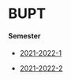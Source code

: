 # BUPT

#### Semester

* [2021-2022-1](https://github.com/Aliaxy/BUPT/tree/main/2021-2022-1)

* [2021-2022-2](https://github.com/Aliaxy/BUPT/tree/main/2021-2022-2)